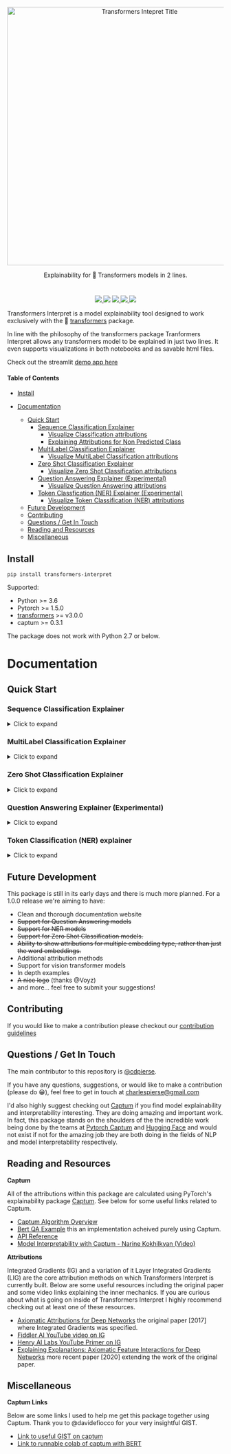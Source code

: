<p align="center">
    <a id="transformers-intepret" href="#transformers-intepret">
        <img src="https://github.com/cdpierse/transformers-interpret/blob/master/images/tight%401920x_transparent.png" alt="Transformers Intepret Title" title="Transformers Intepret Title" width="600"/>
    </a>
</p>

<p align="center"> Explainability for 🤗 Transformers models in 2 lines.</p>

<h1 align="center"></h1>

<p align="center">
    <a href="https://opensource.org/licenses/Apache-2.0">
        <img src="https://img.shields.io/badge/License-Apache%202.0-blue.svg"/> 
    </a>
    <img src="./images/coverage.svg">
    <a href="https://github.com/cdpierse/transformers-interpret/releases">
        <img src="https://img.shields.io/pypi/v/transformers_interpret?label=version"/> 
    </a>
    <a href="https://app.circleci.com/pipelines/github/cdpierse/transformers-interpret">
        <img src="https://circleci.com/gh/cdpierse/transformers-interpret.svg?style=shield&circle-token=de18bfcb7476a5a47b8ad39b8cb1d61f5ae9ed52">
    </a>
        <a href="https://pepy.tech/project/transformers-interpret">
        <img src="https://static.pepy.tech/personalized-badge/transformers-interpret?period=total&units=abbreviation&left_color=black&right_color=brightgreen&left_text=Downloads">
    </a>
</p>

Transformers Interpret is a model explainability tool designed to work exclusively with the 🤗 [transformers][transformers] package.

In line with the philosophy of the transformers package Tranformers Interpret allows any transformers model to be explained in just two lines. It even supports visualizations in both notebooks and as savable html files.

Check out the streamlit [demo app here](https://share.streamlit.io/cdpierse/transformers-interpret-streamlit/main/app.py)

#### Table of Contents

- [Install](#install)

- [Documentation](#documentation)
  - [Quick Start](#quick-start)
    - [Sequence Classification Explainer](#sequence-classification-explainer)
      - [Visualize Classification attributions](#visualize-classification-attributions)
      - [Explaining Attributions for Non Predicted Class](#explaining-attributions-for-non-predicted-class)
    - [MultiLabel Classification Explainer](#sequence-classification-explainer)
      - [Visualize MultiLabel Classification attributions](#visualize-multilabel-attributions)
    - [Zero Shot Classification Explainer](#zero-shot-classification-explainer)
      - [Visualize Zero Shot Classification attributions](#visualize-zero-shot-classification-attributions)
    - [Question Answering Explainer (Experimental)](#question-answering-explainer-experimental)
      - [Visualize Question Answering attributions](#visualize-question-answering-attributions)
    - [Token Classfication (NER) Explainer (Experimental)](#token-classification-ner-explainer)
      - [Visualize Token Classification (NER) attributions](#visualize-ner-attributions)
  - [Future Development](#future-development)
  - [Contributing](#contributing)
  - [Questions / Get In Touch](#questions--get-in-touch)
  - [Reading and Resources](#reading-and-resources)
  - [Miscellaneous](#miscellaneous)

<a name="install"/>

## Install

```posh
pip install transformers-interpret
```

Supported:

- Python >= 3.6
- Pytorch >= 1.5.0
- [transformers][transformers] >= v3.0.0
- captum >= 0.3.1

The package does not work with Python 2.7 or below.

# Documentation

## Quick Start


### Sequence Classification Explainer

<details><summary>Click to expand</summary>

Let's start by initializing a transformers' model and tokenizer, and running it through the `SequenceClassificationExplainer`.

For this example we are using `distilbert-base-uncased-finetuned-sst-2-english`, a distilbert model finetuned on a sentiment analysis task.

```python
from transformers import AutoModelForSequenceClassification, AutoTokenizer
model_name = "distilbert-base-uncased-finetuned-sst-2-english"
model = AutoModelForSequenceClassification.from_pretrained(model_name)
tokenizer = AutoTokenizer.from_pretrained(model_name)

# With both the model and tokenizer initialized we are now able to get explanations on an example text.

from transformers_interpret import SequenceClassificationExplainer
cls_explainer = SequenceClassificationExplainer(
    model,
    tokenizer)
word_attributions = cls_explainer("I love you, I like you")
```

Which will return the following list of tuples:

```python
>>> word_attributions
[('[CLS]', 0.0),
 ('i', 0.2778544699186709),
 ('love', 0.7792370723380415),
 ('you', 0.38560088858031094),
 (',', -0.01769750505546915),
 ('i', 0.12071898121557832),
 ('like', 0.19091105304734457),
 ('you', 0.33994871536713467),
 ('[SEP]', 0.0)]
```

Positive attribution numbers indicate a word contributes positively towards the predicted class, while negative numbers indicate a word contributes negatively towards the predicted class. Here we can see that **I love you** gets the most attention.

You can use `predicted_class_index` in case you'd want to know what the predicted class actually is:

```python
>>> cls_explainer.predicted_class_index
array(1)
```

And if the model has label names for each class, we can see these too using `predicted_class_name`:

```python
>>> cls_explainer.predicted_class_name
'POSITIVE'
```

#### Visualize Classification attributions

Sometimes the numeric attributions can be difficult to read particularly in instances where there is a lot of text. To help with that we also provide the `visualize()` method that utilizes Captum's in built viz library to create a HTML file highlighting the attributions.

If you are in a notebook, calls to the `visualize()` method will display the visualization in-line. Alternatively you can pass a filepath in as an argument and an HTML file will be created, allowing you to view the explanation HTML in your browser.

```python
cls_explainer.visualize("distilbert_viz.html")
```

<a href="https://github.com/cdpierse/transformers-interpret/blob/master/images/distilbert_example.png">
<img src="https://github.com/cdpierse/transformers-interpret/blob/master/images/distilbert_example.png" width="80%" height="80%" align="center"/>
</a>

#### Explaining Attributions for Non Predicted Class

Attribution explanations are not limited to the predicted class. Let's test a more complex sentence that contains mixed sentiments.

In the example below we pass `class_name="NEGATIVE"` as an argument indicating we would like the attributions to be explained for the **NEGATIVE** class regardless of what the actual prediction is. Effectively because this is a binary classifier we are getting the inverse attributions.

```python
cls_explainer = SequenceClassificationExplainer(model, tokenizer)
attributions = cls_explainer("I love you, I like you, I also kinda dislike you", class_name="NEGATIVE")
```

In this case, `predicted_class_name` still returns a prediction of the **POSITIVE** class, because the model has generated the same prediction but nonetheless we are interested in looking at the attributions for the negative class regardless of the predicted result.

```python
>>> cls_explainer.predicted_class_name
'POSITIVE'
```

But when we visualize the attributions we can see that the words "**...kinda dislike**" are contributing to a prediction of the "NEGATIVE"
class.

```python
cls_explainer.visualize("distilbert_negative_attr.html")
```

<a href="https://github.com/cdpierse/transformers-interpret/blob/master/images/distilbert_example_negative.png">
<img src="https://github.com/cdpierse/transformers-interpret/blob/master/images/distilbert_example_negative.png" width="80%" height="80%" align="center" />
</a>

Getting attributions for different classes is particularly insightful for multiclass problems as it allows you to inspect model predictions for a number of different classes and sanity-check that the model is "looking" at the right things.

For a detailed explanation of this example please checkout this [multiclass classification notebook.](notebooks/multiclass_classification_example.ipynb)


</details>

### MultiLabel Classification Explainer

<details><summary>Click to expand</summary>

This explainer is an extension of the `SequenceClassificationExplainer` and is thus compatible with all sequence classification models from the Transformers package. The key change in this explainer is that it caclulates attributions for each label in the model's config and returns a dictionary of word attributions w.r.t to each label. The `visualize()` method also displays a table of attributions with attributions calculated per label. 

```python
from transformers import AutoModelForSequenceClassification, AutoTokenizer
from transformers_interpret import MultiLabelClassificationExplainer

model_name = "j-hartmann/emotion-english-distilroberta-base"
model = AutoModelForSequenceClassification.from_pretrained(model_name)
tokenizer = AutoTokenizer.from_pretrained(model_name)


cls_explainer = MultiLabelClassificationExplainer(model, tokenizer)


word_attributions = cls_explainer("There were many aspects of the film I liked, but it was frightening and gross in parts. My parents hated it.")
```
This produces a dictionary of word attributions mapping labels to a list of tuples for each word and it's attribution score. 
<details><summary>Click to see word attribution dictionary</summary>

```python
>>> word_attributions
{'anger': [('<s>', 0.0),
           ('There', 0.09002208622000409),
           ('were', -0.025129709879675187),
           ('many', -0.028852677974079328),
           ('aspects', -0.06341968013631565),
           ('of', -0.03587626320752477),
           ('the', -0.014813095892961287),
           ('film', -0.14087587475098232),
           ('I', 0.007367876912617766),
           ('liked', -0.09816592066307557),
           (',', -0.014259517291745674),
           ('but', -0.08087144668471376),
           ('it', -0.10185214349220136),
           ('was', -0.07132244710777856),
           ('frightening', -0.4125361737439814),
           ('and', -0.021761663818889918),
           ('gross', -0.10423745223600908),
           ('in', -0.02383646952201854),
           ('parts', -0.027137622525091033),
           ('.', -0.02960415694062459),
           ('My', 0.05642774605113695),
           ('parents', 0.11146648216326158),
           ('hated', 0.8497975489280364),
           ('it', 0.05358116678115284),
           ('.', -0.013566277162080632),
           ('', 0.09293256725788422),
           ('</s>', 0.0)],
 'disgust': [('<s>', 0.0),
             ('There', -0.035296263203072),
             ('were', -0.010224922196739717),
             ('many', -0.03747571761725605),
             ('aspects', 0.007696321643436715),
             ('of', 0.0026740873113235107),
             ('the', 0.0025752851265661335),
             ('film', -0.040890035285783645),
             ('I', -0.014710007408208579),
             ('liked', 0.025696806663391577),
             (',', -0.00739107098314569),
             ('but', 0.007353791868893654),
             ('it', -0.00821368234753605),
             ('was', 0.005439709067819798),
             ('frightening', -0.8135974168445725),
             ('and', -0.002334953123414774),
             ('gross', 0.2366024374426269),
             ('in', 0.04314772995234148),
             ('parts', 0.05590472194035334),
             ('.', -0.04362554293972562),
             ('My', -0.04252694977895808),
             ('parents', 0.051580790911406944),
             ('hated', 0.5067406070057585),
             ('it', 0.0527491071885104),
             ('.', -0.008280280618652273),
             ('', 0.07412384603053103),
             ('</s>', 0.0)],
 'fear': [('<s>', 0.0),
          ('There', -0.019615758046045408),
          ('were', 0.008033402634196246),
          ('many', 0.027772367717635423),
          ('aspects', 0.01334130725685673),
          ('of', 0.009186049991879768),
          ('the', 0.005828877177384549),
          ('film', 0.09882910753644959),
          ('I', 0.01753565003544039),
          ('liked', 0.02062597344466885),
          (',', -0.004469530636560965),
          ('but', -0.019660439408176984),
          ('it', 0.0488084071292538),
          ('was', 0.03830859527501167),
          ('frightening', 0.9526443954511705),
          ('and', 0.02535156284103706),
          ('gross', -0.10635301961551227),
          ('in', -0.019190425328209065),
          ('parts', -0.01713006453323631),
          ('.', 0.015043169035757302),
          ('My', 0.017068079071414916),
          ('parents', -0.0630781275517486),
          ('hated', -0.23630028921273583),
          ('it', -0.056057044429020306),
          ('.', 0.0015102052077844612),
          ('', -0.010045048665404609),
          ('</s>', 0.0)],
 'joy': [('<s>', 0.0),
         ('There', 0.04881772670614576),
         ('were', -0.0379316152427468),
         ('many', -0.007955371089444285),
         ('aspects', 0.04437296429416574),
         ('of', -0.06407011137335743),
         ('the', -0.07331568926973099),
         ('film', 0.21588462483311055),
         ('I', 0.04885724513463952),
         ('liked', 0.5309510543276107),
         (',', 0.1339765195225006),
         ('but', 0.09394079060730279),
         ('it', -0.1462792330432028),
         ('was', -0.1358591558323458),
         ('frightening', -0.22184169339341142),
         ('and', -0.07504142930419291),
         ('gross', -0.005472075984252812),
         ('in', -0.0942152657437379),
         ('parts', -0.19345218754215965),
         ('.', 0.11096247277185402),
         ('My', 0.06604512262645984),
         ('parents', 0.026376541098236207),
         ('hated', -0.4988319510231699),
         ('it', -0.17532499366236615),
         ('.', -0.022609976138939034),
         ('', -0.43417114685294833),
         ('</s>', 0.0)],
 'neutral': [('<s>', 0.0),
             ('There', 0.045984598036642205),
             ('were', 0.017142566357474697),
             ('many', 0.011419348619472542),
             ('aspects', 0.02558593440287365),
             ('of', 0.0186162232003498),
             ('the', 0.015616416841815963),
             ('film', -0.021190511300570092),
             ('I', -0.03572427925026324),
             ('liked', 0.027062554960050455),
             (',', 0.02089914209290366),
             ('but', 0.025872618597570115),
             ('it', -0.002980407262316265),
             ('was', -0.022218157611174086),
             ('frightening', -0.2982516449116045),
             ('and', -0.01604643529040792),
             ('gross', -0.04573829263548096),
             ('in', -0.006511536166676108),
             ('parts', -0.011744224307968652),
             ('.', -0.01817041167875332),
             ('My', -0.07362312722231429),
             ('parents', -0.06910711601816408),
             ('hated', -0.9418903509267312),
             ('it', 0.022201795222373488),
             ('.', 0.025694319747309045),
             ('', 0.04276690822325994),
             ('</s>', 0.0)],
 'sadness': [('<s>', 0.0),
             ('There', 0.028237893283377526),
             ('were', -0.04489910545229568),
             ('many', 0.004996044977269471),
             ('aspects', -0.1231292680125582),
             ('of', -0.04552690725956671),
             ('the', -0.022077819961347042),
             ('film', -0.14155752357877663),
             ('I', 0.04135347872193571),
             ('liked', -0.3097732540526099),
             (',', 0.045114660009053134),
             ('but', 0.0963352125332619),
             ('it', -0.08120617610094617),
             ('was', -0.08516150809170213),
             ('frightening', -0.10386889639962761),
             ('and', -0.03931986389970189),
             ('gross', -0.2145059013625132),
             ('in', -0.03465423285571697),
             ('parts', -0.08676627134611635),
             ('.', 0.19025217371906333),
             ('My', 0.2582092561303794),
             ('parents', 0.15432351476960307),
             ('hated', 0.7262186310977987),
             ('it', -0.029160655114499095),
             ('.', -0.002758524253450406),
             ('', -0.33846410359182094),
             ('</s>', 0.0)],
 'surprise': [('<s>', 0.0),
              ('There', 0.07196110795254315),
              ('were', 0.1434314520711312),
              ('many', 0.08812238369489701),
              ('aspects', 0.013432396769890982),
              ('of', -0.07127508805657243),
              ('the', -0.14079766624810955),
              ('film', -0.16881201614906485),
              ('I', 0.040595668935112135),
              ('liked', 0.03239855530171577),
              (',', -0.17676382558158257),
              ('but', -0.03797939330341559),
              ('it', -0.029191325089641736),
              ('was', 0.01758013584108571),
              ('frightening', -0.221738963726823),
              ('and', -0.05126920277135527),
              ('gross', -0.33986913466614044),
              ('in', -0.018180366628697),
              ('parts', 0.02939418603252064),
              ('.', 0.018080129971003226),
              ('My', -0.08060162218059498),
              ('parents', 0.04351719139081836),
              ('hated', -0.6919028585285265),
              ('it', 0.0009574844165327357),
              ('.', -0.059473118237873344),
              ('', -0.465690452620123),
              ('</s>', 0.0)]}
```
</details>


#### Visualize MultiLabel Classification attributions

Sometimes the numeric attributions can be difficult to read particularly in instances where there is a lot of text. To help with that we also provide the `visualize()` method that utilizes Captum's in built viz library to create a HTML file highlighting the attributions. For this explainer attributions will be show w.r.t to each label. 

If you are in a notebook, calls to the `visualize()` method will display the visualization in-line. Alternatively you can pass a filepath in as an argument and an HTML file will be created, allowing you to view the explanation HTML in your browser.

```python
cls_explainer.visualize("multilabel_viz.html")
```

<a href="https://github.com/cdpierse/transformers-interpret/blob/master/images/multilabel_example.png">
<img src="https://github.com/cdpierse/transformers-interpret/blob/master/images/multilabel_example.png" width="80%" height="80%" align="center"/>
</a>


</details>

### Zero Shot Classification Explainer

<details><summary>Click to expand</summary>



_Models using this explainer must be previously trained on NLI classification downstream tasks and have a label in the model's config called either "entailment" or "ENTAILMENT"._

This explainer allows for attributions to be calculated for zero shot classification like models. In order to achieve this we use the same methodology employed by Hugging face. For those not familiar method employed by Hugging Face to achieve zero shot classification the way this works is by exploiting the "entailment" label of NLI models. Here is a [link](https://arxiv.org/abs/1909.00161) to a paper explaining more about it. A list of NLI models guaranteed to be compatible with this explainer can be found on the [model hub](https://huggingface.co/models?filter=pytorch&pipeline_tag=zero-shot-classification).

Let's start by initializing a transformers' sequence classification model and tokenizer trained specifically on a NLI task, and passing it to the ZeroShotClassificationExplainer.

For this example we are using `facebook/bart-large-mnli` which is a checkpoint for a bart-large model trained on the
[MNLI dataset](https://huggingface.co/datasets/multi_nli). This model typically predicts whether a sentence pair are an entailment, neutral, or a contradiction, however for zero-shot we only look the entailment label.

Notice that we pass our own custom labels `["finance", "technology", "sports"]` to the class instance. Any number of labels can be passed including as little as one. Whichever label scores highest for entailment can be accessed via `predicted_label`, however the attributions themselves are calculated for every label. If you want to see the attributions for a particular label it is recommended just to pass in that one label and then the attributions will be guaranteed to be calculated w.r.t. that label.

```python
from transformers import AutoModelForSequenceClassification, AutoTokenizer
from transformers_interpret import ZeroShotClassificationExplainer

tokenizer = AutoTokenizer.from_pretrained("facebook/bart-large-mnli")

model = AutoModelForSequenceClassification.from_pretrained("facebook/bart-large-mnli")


zero_shot_explainer = ZeroShotClassificationExplainer(model, tokenizer)


word_attributions = zero_shot_explainer(
    "Today apple released the new Macbook showing off a range of new features found in the proprietary silicon chip computer. ",
    labels = ["finance", "technology", "sports"],
)

```

Which will return the following dict of attribution tuple lists for each label:

```python
>>> word_attributions
{'finance': [('<s>', 0.0),
  ('Today', 0.0),
  ('apple', -0.016100065046282107),
  ('released', 0.3348383988281792),
  ('the', -0.8932952916127369),
  ('new', 0.14207183688642497),
  ('Mac', 0.016309545780430777),
  ('book', -0.06956802041125129),
  ('showing', -0.12661404114316252),
  ('off', -0.11470154900720078),
  ('a', -0.03299250484912159),
  ('range', -0.002532332125100561),
  ('of', -0.022451943898971004),
  ('new', -0.01859870581213379),
  ('features', -0.020774327263810944),
  ('found', -0.007734346326330102),
  ('in', 0.005100588658589585),
  ('the', 0.04711084622588314),
  ('proprietary', 0.046352064964644286),
  ('silicon', -0.0033502000158946127),
  ('chip', -0.010419324929115785),
  ('computer', -0.11507972995022273),
  ('.', 0.12237840300907425)],
 'technology': [('<s>', 0.0),
  ('Today', 0.0),
  ('apple', 0.22505152647747717),
  ('released', -0.16164146624851905),
  ('the', 0.5026975657258089),
  ('new', 0.052589263167955536),
  ('Mac', 0.2528325960993759),
  ('book', -0.06445090203729663),
  ('showing', -0.21204922293777534),
  ('off', 0.06319714817612732),
  ('a', 0.032048012090796815),
  ('range', 0.08553079346908955),
  ('of', 0.1409201107994034),
  ('new', 0.0515261917112576),
  ('features', -0.09656406466213506),
  ('found', 0.02336613296843605),
  ('in', -0.0011649894272190678),
  ('the', 0.14229640664777807),
  ('proprietary', -0.23169065661847646),
  ('silicon', 0.5963924257008087),
  ('chip', -0.19908474233975806),
  ('computer', 0.030620295844734646),
  ('.', 0.1995076958535378)],
 'sports': [('<s>', 0.0),
  ('Today', 0.0),
  ('apple', 0.1776618164760026),
  ('released', 0.10067773539491479),
  ('the', 0.4813466937627506),
  ('new', -0.018555244191949295),
  ('Mac', 0.016338241133536224),
  ('book', 0.39311969562943677),
  ('showing', 0.03579210145504227),
  ('off', 0.0016710813632476176),
  ('a', 0.04367940034297261),
  ('range', 0.06076859006993011),
  ('of', 0.11039711284328052),
  ('new', 0.003932416031994724),
  ('features', -0.009660883377622588),
  ('found', -0.06507586539836184),
  ('in', 0.2957812911667922),
  ('the', 0.1584106228974514),
  ('proprietary', 0.0005789280604917397),
  ('silicon', -0.04693795680472678),
  ('chip', -0.1699508539245465),
  ('computer', -0.4290823663975582),
  ('.', 0.469314992542427)]}
```

We can find out which label was predicted with:

```python
>>> zero_shot_explainer.predicted_label
'technology'
```

#### Visualize Zero Shot Classification attributions

For the `ZeroShotClassificationExplainer` the visualize() method returns a table similar to the `SequenceClassificationExplainer` but with attributions for every label.

```python
zero_shot_explainer.visualize("zero_shot.html")
```

<a href="https://github.com/cdpierse/transformers-interpret/blob/master/images/zero_shot_example.png">
<img src="https://github.com/cdpierse/transformers-interpret/blob/master/images/zero_shot_example.png" width="100%" height="100%" align="center" />
</a>

</details>

### Question Answering Explainer (Experimental)
    
<details><summary>Click to expand</summary>

_This is currently an experimental explainer under active development and is not yet fully tested. The explainers' API is subject to change as are the attribution methods, if you find any bugs please let me know._

Let's start by initializing a transformers' Question Answering model and tokenizer, and running it through the `QuestionAnsweringExplainer`.

For this example we are using `bert-large-uncased-whole-word-masking-finetuned-squad`, a bert model finetuned on a SQuAD.

```python
from transformers import AutoModelForQuestionAnswering, AutoTokenizer
from transformers_interpret import QuestionAnsweringExplainer

tokenizer = AutoTokenizer.from_pretrained("bert-large-uncased-whole-word-masking-finetuned-squad")
model = AutoModelForQuestionAnswering.from_pretrained("bert-large-uncased-whole-word-masking-finetuned-squad")

qa_explainer = QuestionAnsweringExplainer(
    model,
    tokenizer,
)

context = """
In Artificial Intelligence and machine learning, Natural Language Processing relates to the usage of machines to process and understand human language.
Many researchers currently work in this space.
"""

word_attributions = qa_explainer(
    "What is natural language processing ?",
    context,
)
```

Which will return the following dict containing word attributions for both the predicted start and end positions for the answer.

```python
>>> word_attributions
{'start': [('[CLS]', 0.0),
  ('what', 0.9177170660377296),
  ('is', 0.13382234898765258),
  ('natural', 0.08061747350142005),
  ('language', 0.013138062762511409),
  ('processing', 0.11135923869816286),
  ('?', 0.00858057388924361),
  ('[SEP]', -0.09646373141894966),
  ('in', 0.01545633993975799),
  ('artificial', 0.0472082598707737),
  ('intelligence', 0.026687249355110867),
  ('and', 0.01675371260058537),
  ('machine', -0.08429502436554961),
  ('learning', 0.0044827685126163355),
  (',', -0.02401013152520878),
  ('natural', -0.0016756080249823537),
  ('language', 0.0026815068421401885),
  ('processing', 0.06773157580722854),
  ('relates', 0.03884601576992908),
  ('to', 0.009783797821526368),
  ('the', -0.026650922910540952),
  ('usage', -0.010675019721821147),
  ('of', 0.015346787885898537),
  ('machines', -0.08278008270160107),
  ('to', 0.12861387892768839),
  ('process', 0.19540146386642743),
  ('and', 0.009942879959615826),
  ('understand', 0.006836894853320319),
  ('human', 0.05020451122579102),
  ('language', -0.012980795199301),
  ('.', 0.00804358248127772),
  ('many', 0.02259009321498161),
  ('researchers', -0.02351650942555469),
  ('currently', 0.04484573078852946),
  ('work', 0.00990399948294476),
  ('in', 0.01806961211334615),
  ('this', 0.13075899776164499),
  ('space', 0.004298315347838973),
  ('.', -0.003767904539347979),
  ('[SEP]', -0.08891544093454595)],
 'end': [('[CLS]', 0.0),
  ('what', 0.8227231947501547),
  ('is', 0.0586864942952253),
  ('natural', 0.0938903563379123),
  ('language', 0.058596976016400674),
  ('processing', 0.1632374290269829),
  ('?', 0.09695686057123237),
  ('[SEP]', -0.11644447033554006),
  ('in', -0.03769172371919206),
  ('artificial', 0.06736158404049886),
  ('intelligence', 0.02496399001288386),
  ('and', -0.03526028847762427),
  ('machine', -0.20846431491771975),
  ('learning', 0.00904892847529654),
  (',', -0.02949905488474854),
  ('natural', 0.011024507784743872),
  ('language', 0.0870741751282507),
  ('processing', 0.11482449622317169),
  ('relates', 0.05008962090922852),
  ('to', 0.04079118393166258),
  ('the', -0.005069048880616451),
  ('usage', -0.011992752445836278),
  ('of', 0.01715183316135495),
  ('machines', -0.29823535624026265),
  ('to', -0.0043760160855057925),
  ('process', 0.10503217484645223),
  ('and', 0.06840313586976698),
  ('understand', 0.057184000619403944),
  ('human', 0.0976805947708315),
  ('language', 0.07031163646606695),
  ('.', 0.10494566513897102),
  ('many', 0.019227154676079487),
  ('researchers', -0.038173913797800885),
  ('currently', 0.03916641120002003),
  ('work', 0.03705371672439422),
  ('in', -0.0003155975107591203),
  ('this', 0.17254932354022232),
  ('space', 0.0014311439625599323),
  ('.', 0.060637932829867736),
  ('[SEP]', -0.09186286505530596)]}
```

We can get the text span for the predicted answer with:

```python
>>> qa_explainer.predicted_answer
'usage of machines to process and understand human language'
```

#### Visualize Question Answering attributions

For the `QuestionAnsweringExplainer` the visualize() method returns a table with two rows. The first row represents the attributions for the answers' start position and the second row represents the attributions for the answers' end position.

```python
qa_explainer.visualize("bert_qa_viz.html")
```

<a href="https://github.com/cdpierse/transformers-interpret/blob/master/images/bert_qa_explainer.png">
<img src="https://github.com/cdpierse/transformers-interpret/blob/master/images/bert_qa_explainer.png" width="120%" height="120%" align="center" />
</a>

</details>



### Token Classification (NER) explainer 
<details><summary>Click to expand</summary>

_This is currently an experimental explainer under active development and is not yet fully tested. The explainers' API is subject to change as are the attribution methods, if you find any bugs please let me know._

Let's start by initializing a transformers' Token Classfication model and tokenizer, and running it through the `TokenClassificationExplainer`.

For this example we are using `dslim/bert-base-NER`, a bert model finetuned on the CoNLL-2003 Named Entity Recognition dataset.



```python
from transformers import AutoModelForTokenClassification, AutoTokenizer
from transformers_interpret import TokenClassificationExplainer

model = AutoModelForTokenClassification.from_pretrained('dslim/bert-base-NER')
tokenizer = AutoTokenizer.from_pretrained('dslim/bert-base-NER')

ner_explainer = TokenClassificationExplainer(
    model,
    tokenizer,
)

sample_text = "We visited Paris last weekend, where Emmanuel Macron lives."

word_attributions = ner_explainer(sample_text, ignored_labels=['O'])

```

In order to reduce the number of attributions that are calculated, we tell the explainer to ignore the tokens that whose predicted label is `'O'`.  We could also tell the explainer to ignore certain indexes providing a list as argument of the parameter `ignored_indexes`.

Which will return the following dict of including the predicted label and the attributions for each of token, except those which were predicted as 'O':

```python 
>>> word_attributions 
{'paris': {'label': 'B-LOC',
  'attribution_scores': [('[CLS]', 0.0),
   ('we', -0.014352325471387907),
   ('visited', 0.32915222186559123),
   ('paris', 0.9086791784795596),
   ('last', 0.15181203147624034),
   ('weekend', 0.14400210630677038),
   (',', 0.01899744327012935),
   ('where', -0.039402005463239465),
   ('emmanuel', 0.061095284002642025),
   ('macro', 0.004192922551105228),
   ('##n', 0.09446355513057757),
   ('lives', -0.028724312616455003),
   ('.', 0.08099007392937585),
   ('[SEP]', 0.0)]},
 'emmanuel': {'label': 'B-PER',
  'attribution_scores': [('[CLS]', 0.0),
   ('we', -0.006933030636686712),
   ('visited', 0.10396962390436904),
   ('paris', 0.14540758744233165),
   ('last', 0.08024018944451371),
   ('weekend', 0.10687970996804418),
   (',', 0.1793198466387937),
   ('where', 0.3436407835483767),
   ('emmanuel', 0.8774892642652167),
   ('macro', 0.03559399361048316),
   ('##n', 0.1516315604785551),
   ('lives', 0.07056441327498127),
   ('.', -0.025820924624605487),
   ('[SEP]', 0.0)]},
 'macro': {'label': 'I-PER',
  'attribution_scores': [('[CLS]', 0.0),
   ('we', 0.05578067326280157),
   ('visited', 0.00857021283406586),
   ('paris', 0.16559056506114297),
   ('last', 0.08285256685903823),
   ('weekend', 0.10468727443796395),
   (',', 0.09949509071515888),
   ('where', 0.3642458274356929),
   ('emmanuel', 0.7449335213978788),
   ('macro', 0.3794625659183485),
   ('##n', -0.2599031433800762),
   ('lives', 0.20563450682196147),
   ('.', -0.015607017319486929),
   ('[SEP]', 0.0)]},
 '##n': {'label': 'I-PER',
  'attribution_scores': [('[CLS]', 0.0),
   ('we', 0.025194121717285252),
   ('visited', -0.007415022865239864),
   ('paris', 0.09478357303107598),
   ('last', 0.06927939834474463),
   ('weekend', 0.0672008033510708),
   (',', 0.08316907214363504),
   ('where', 0.3784915854680165),
   ('emmanuel', 0.7729352621546081),
   ('macro', 0.4148652759139777),
   ('##n', -0.20853534512145033),
   ('lives', 0.09445057087678274),
   ('.', -0.094274985907366),
   ('[SEP]', 0.0)]},
 '[SEP]': {'label': 'B-LOC',
  'attribution_scores': [('[CLS]', 0.0),
   ('we', -0.3694351403796742),
   ('visited', 0.1699038407402483),
   ('paris', 0.5461587414992369),
   ('last', 0.0037948102770307517),
   ('weekend', 0.1628100955702496),
   (',', 0.4513093410909263),
   ('where', -0.09577409464161038),
   ('emmanuel', 0.48499459835388914),
   ('macro', -0.13528905587653023),
   ('##n', 0.14362969934754344),
   ('lives', -0.05758007024257254),
   ('.', -0.13970977266152554),
   ('[SEP]', 0.0)]}}
```

#### Visualize NER attributions
For the `TokenClassificationExplainer` the visualize() method returns a table with as many rows as tokens. 

```python
ner_explainer.visualize("bert_ner_viz.html")
```

<a href="https://github.com/cdpierse/transformers-interpret/blob/master/images/bert_ner_explainer.png">
<img src="https://github.com/cdpierse/transformers-interpret/blob/master/images/bert_ner_explainer.png" width="120%" height="120%" align="center" />
</a>


For more details about how the `TokenClassificationExplainer` works, you can check the notebook [notebooks/ner_example.ipynb](notebooks/ner_example.ipynb).

</details>

<a name="future"/>

## Future Development

This package is still in its early days and there is much more planned. For a 1.0.0 release we're aiming to have:

- Clean and thorough documentation website
- ~~Support for Question Answering models~~
- ~~Support for NER models~~
- ~~Support for Zero Shot Classification models.~~
- ~~Ability to show attributions for multiple embedding type, rather than just the word embeddings.~~
- Additional attribution methods
- Support for vision transformer models
- In depth examples
- ~~A nice logo~~ (thanks @Voyz)
- and more... feel free to submit your suggestions!

<a name="contributing"/>

## Contributing

If you would like to make a contribution please checkout our [contribution guidelines](https://github.com/cdpierse/transformers-interpret/blob/master/CONTRIBUTING.md)

<a name="contact"/>

## Questions / Get In Touch

The main contributor to this repository is [@cdpierse](https://github.com/cdpierse).

If you have any questions, suggestions, or would like to make a contribution (please do 😁), feel free to get in touch at charlespierse@gmail.com

I'd also highly suggest checking out [Captum](https://captum.ai/) if you find model explainability and interpretability interesting. They are doing amazing and important work. In fact, this package stands on the shoulders of the the incredible work being done by the teams at [Pytorch Captum](https://captum.ai/) and [Hugging Face](https://huggingface.co/) and would not exist if not for the amazing job they are both doing in the fields of NLP and model interpretability respectively.

## Reading and Resources

<a name="reading-resources"/>

**Captum**

All of the attributions within this package are calculated using PyTorch's explainability package [Captum](https://captum.ai/). See below for some useful links related to Captum.

- [Captum Algorithm Overview](https://captum.ai/docs/algorithms)
- [Bert QA Example](https://captum.ai/tutorials/Bert_SQUAD_Interpret) this an implementation acheived purely using Captum.
- [API Reference](https://captum.ai/api/)
- [Model Interpretability with Captum - Narine Kokhilkyan (Video)](https://www.youtube.com/watch?v=iVSIFm0UN9I)

**Attributions**

Integrated Gradients (IG) and a variation of it Layer Integrated Gradients (LIG) are the core attribution methods on which Transformers Interpret is currently built. Below are some useful resources including the original paper and some video links explaining the inner mechanics. If you are curious about what is going on inside of Transformers Interpret I highly recommend checking out at least one of these resources.

- [Axiomatic Attributions for Deep Networks](https://arxiv.org/abs/1703.01365) the original paper [2017] where Integrated Gradients was specified.
- [Fiddler AI YouTube video on IG](https://www.youtube.com/watch?v=9AaDc35JYiI)
- [Henry AI Labs YouTube Primer on IG](https://www.youtube.com/watch?v=MB8KYX5UzKw)
- [Explaining Explanations: Axiomatic Feature Interactions for Deep Networks](http://export.arxiv.org/abs/2002.04138) more recent paper [2020] extending the work of the original paper.

## Miscellaneous

**Captum Links**

Below are some links I used to help me get this package together using Captum. Thank you to @davidefiocco for your very insightful GIST.

- [Link to useful GIST on captum](https://gist.github.com/davidefiocco/3e1a0ed030792230a33c726c61f6b3a5)
- [Link to runnable colab of captum with BERT](https://colab.research.google.com/drive/1snFbxdVDtL3JEFW7GNfRs1PZKgNHfoNz)

[transformers]: https://huggingface.co/transformers/
